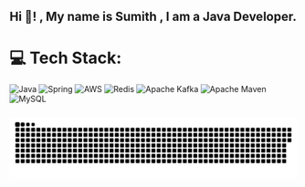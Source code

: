 <h2 align="left">Hi 👋! , My name is Sumith , I am a Java Developer.</h2>

# 💻 Tech Stack:
![Java](https://img.shields.io/badge/java-%23ED8B00.svg?style=for-the-badge&logo=openjdk&logoColor=white) ![Spring](https://img.shields.io/badge/spring-%236DB33F.svg?style=for-the-badge&logo=spring&logoColor=white) ![AWS](https://img.shields.io/badge/AWS-%23FF9900.svg?style=for-the-badge&logo=amazon-aws&logoColor=white) ![Redis](https://img.shields.io/badge/redis-%23DD0031.svg?style=for-the-badge&logo=redis&logoColor=white) ![Apache Kafka](https://img.shields.io/badge/Apache%20Kafka-000?style=for-the-badge&logo=apachekafka) ![Apache Maven](https://img.shields.io/badge/Apache%20Maven-C71A36?style=for-the-badge&logo=Apache%20Maven&logoColor=white) ![MySQL](https://img.shields.io/badge/mysql-4479A1.svg?style=for-the-badge&logo=mysql&logoColor=white)
###
<picture>
  <source media="(prefers-color-scheme: dark)" srcset="https://raw.githubusercontent.com/sumith07/sumith07/output/github-snake-dark.svg" />
  <source media="(prefers-color-scheme: light)" srcset="https://raw.githubusercontent.com/sumith07/sumith07/output/github-snake.svg" />
  <img alt="github-snake" src="https://raw.githubusercontent.com/sumith07/sumith07/output/github-snake.svg" />
</picture>
